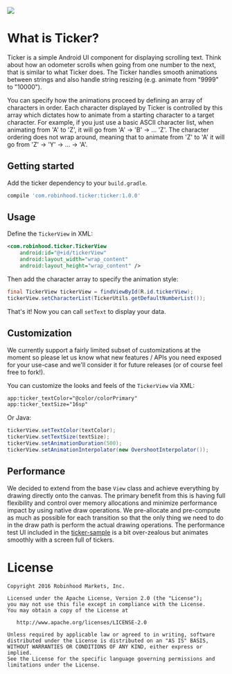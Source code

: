![](https://github.com/robinhood/ticker/blob/master/assets/ticker_main.gif)

What is Ticker?
===============

Ticker is a simple Android UI component for displaying scrolling text. Think about how an odometer scrolls when going from one number to the next, that is similar to what Ticker does. The Ticker handles smooth animations between strings and also handle string resizing (e.g. animate from "9999" to "10000"). 

You can specify how the animations proceed by defining an array of characters in order. Each character displayed by Ticker is controlled by this array which dictates how to animate from a starting character to a target character. For example, if you just use a basic ASCII character list, when animating from 'A' to 'Z', it will go from 'A' -> 'B' -> ... 'Z'. The character ordering does not wrap around, meaning that to animate from 'Z' to 'A' it will go from 'Z' -> 'Y' -> ... -> 'A'.


Getting started
---------------

Add the ticker dependency to your `build.gradle`.

```groovy
compile 'com.robinhood.ticker:ticker:1.0.0'
```


Usage
-----

Define the `TickerView` in XML:

```xml
<com.robinhood.ticker.TickerView
    android:id="@+id/tickerView"
    android:layout_width="wrap_content"
    android:layout_height="wrap_content" />
```

Then add the character array to specify the animation style:

```java
final TickerView tickerView = findViewById(R.id.tickerView);
tickerView.setCharacterList(TickerUtils.getDefaultNumberList());
```

That's it! Now you can call `setText` to display your data.


Customization
-------------

We currently support a fairly limited subset of customizations at the moment so please let us know what new features / APIs you need exposed for your use-case and we'll consider it for future releases (or of course feel free to fork!).

You can customize the looks and feels of the `TickerView` via XML:

```xml
app:ticker_textColor="@color/colorPrimary"
app:ticker_textSize="16sp" 
```

Or Java:

```java
tickerView.setTextColor(textColor);
tickerView.setTextSize(textSize);
tickerView.setAnimationDuration(500);
tickerView.setAnimationInterpolator(new OvershootInterpolator());
```


Performance
-----------

We decided to extend from the base `View` class and achieve everything by drawing directly onto the canvas. The primary benefit from this is having full flexibility and control over memory allocations and minimize performance impact by using native draw operations. We pre-allocate and pre-compute as much as possible for each transition so that the only thing we need to do in the draw path is perform the actual drawing operations. The performance test UI included in the [ticker-sample](https://github.com/robinhood/ticker/tree/master/ticker-sample) is a bit over-zealous but animates smoothly with a screen full of tickers.


License
=======

    Copyright 2016 Robinhood Markets, Inc.

    Licensed under the Apache License, Version 2.0 (the "License");
    you may not use this file except in compliance with the License.
    You may obtain a copy of the License at

       http://www.apache.org/licenses/LICENSE-2.0

    Unless required by applicable law or agreed to in writing, software
    distributed under the License is distributed on an "AS IS" BASIS,
    WITHOUT WARRANTIES OR CONDITIONS OF ANY KIND, either express or implied.
    See the License for the specific language governing permissions and
    limitations under the License.










